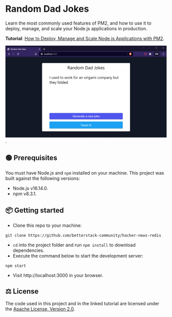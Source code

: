 # Random Dad Jokes

Learn the most commonly used features of PM2, and how to use it to deploy, manage, and scale your Node.js applications in production.

**Tutorial**: [How to Deploy, Manage and Scale Node.js Applications with PM2](https://betterstack.com/community/guides/scaling-nodejs/pm2-guide/).

![Screenshot or GIF of the application in action](screenshot.png).

## 🟢 Prerequisites

You must have Node.js and `npm` installed on your machine. This project was built against the following versions:

- Node.js v16.14.0.
- npm v8.3.1.

## 📦 Getting started

- Clone this repo to your machine:

```shell
git clone https://github.com/betterstack-community/hacker-news-redis
```

- `cd` into the project folder and run `npm install` to download dependencies.
- Execute the command below to start the development server:

```
npm start
```

- Visit http://localhost:3000 in your browser.

## ⚖ License

The code used in this project and in the linked tutorial are licensed under the [Apache License, Version 2.0](LICENSE).
